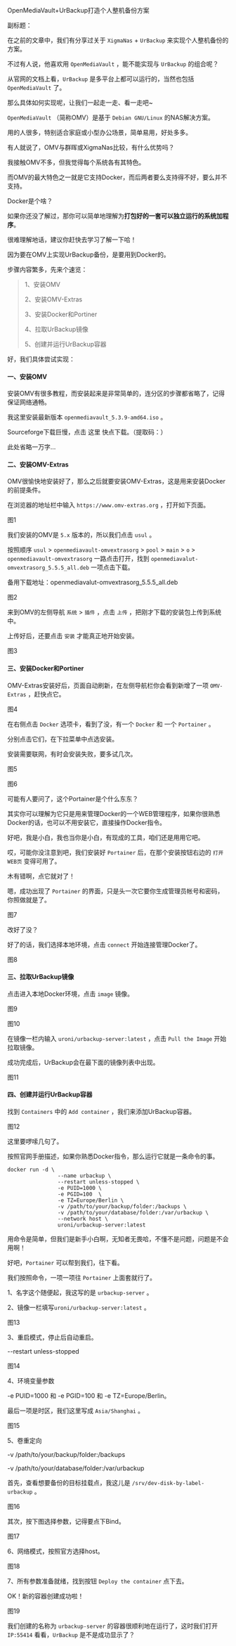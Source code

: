 OpenMediaVault+UrBackup打造个人整机备份方案

副标题：



在之前的文章中，我们有分享过关于 `XigmaNas` + `UrBackup` 来实现个人整机备份的方案。

不过有人说，他喜欢用 `OpenMediaVault` ，能不能实现与 `UrBackup` 的组合呢？

从官网的文档上看，`UrBackup` 是多平台上都可以运行的，当然也包括 `OpenMediaVault` 了。

那么具体如何实现呢，让我们一起走一走、看一走吧~



`OpenMediaVault` （简称OMV）是基于 `Debian GNU/Linux` 的NAS解决方案。

用的人很多，特别适合家庭或小型办公场景，简单易用，好处多多。

有人就说了，OMV与群晖或XigmaNas比较，有什么优势吗？

我接触OMV不多，但我觉得每个系统各有其特色。

而OMV的最大特色之一就是它支持Docker，而后两者要么支持得不好，要么并不支持。

Docker是个啥？

如果你还没了解过，那你可以简单地理解为**打包好的一套可以独立运行的系统加程序**。

很难理解地话，建议你赶快去学习了解一下哈！

因为要在OMV上实现UrBackup备份，是要用到Docker的。



步骤内容繁多，先来个速览：

> 1、安装OMV
>
> 2、安装OMV-Extras
>
> 3、安装Docker和Portiner
>
> 4、拉取UrBackup镜像
>
> 5、创建并运行UrBackup容器



好，我们具体尝试实现：

#### 一、安装OMV

安装OMV有很多教程，而安装起来是非常简单的，连分区的步骤都省略了，记得保证网络通畅。

我这里安装最新版本 `openmediavault_5.3.9-amd64.iso` 。

Sourceforge下载巨慢，点击 这里 快点下载。（提取码：）

此处省略一万字...



#### 二、安装OMV-Extras

OMV很愉快地安装好了，那么之后就要安装OMV-Extras，这是用来安装Docker的前提条件。

在浏览器的地址栏中输入 `https://www.omv-extras.org` ，打开如下页面。

图1



我们安装的OMV是 `5.x` 版本的，所以我们点击 `usul` 。

按照顺序 `usul` > `openmediavault-omvextrasorg` > `pool` > `main` > `o` > `openmediavault-omvextrasorg` 一路点击打开，找到 `openmediavalut-omvextrasorg_5.5.5_all.deb` 一项点击下载。

备用下载地址：openmediavalut-omvextrasorg_5.5.5_all.deb

图2



来到OMV的左侧导航 `系统` > `插件` ，点击 `上传` ，把刚才下载的安装包上传到系统中。

上传好后，还要点击 `安装` 才能真正地开始安装。

图3



#### 三、安装Docker和Portiner

OMV-Extras安装好后，页面自动刷新，在左侧导航栏你会看到新增了一项 `OMV-Extras` ，赶快点它。

图4



在右侧点击 `Docker` 选项卡，看到了没，有一个 `Docker` 和 一个 `Portainer` 。

分别点击它们，在下拉菜单中点选安装。

安装需要联网，有时会安装失败，要多试几次。

图5

图6



可能有人要问了，这个Portainer是个什么东东？

其实你可以理解为它只是用来管理Docker的一个WEB管理程序，如果你很熟悉Docker的话，也可以不用安装它，直接操作Docker指令。

好吧，我是小白，我也当你是小白，有现成的工具，咱们还是用用它吧。



哎，可能你没注意到吧，我们安装好 `Portainer` 后，在那个安装按钮右边的 `打开WEB页` 变得可用了。

木有错啊，点它就对了！

嗯，成功出现了 `Portainer` 的界面，只是头一次它要你生成管理员帐号和密码，你照做就是了。

图7



改好了没？

好了的话，我们选择本地环境，点击 `connect` 开始连接管理Docker了。

图8



#### 三、拉取UrBackup镜像

点击进入本地Docker环境，点击 `image` 镜像。

图9

图10



在镜像一栏内输入 `uroni/urbackup-server:latest` ，点击 `Pull the Image` 开始拉取镜像。

成功完成后，UrBackup会在最下面的镜像列表中出现。

图11



#### 四、创建并运行UrBackup容器

找到 `Containers` 中的 `Add container` ，我们来添加UrBackup容器。

图12



这里要啰嗦几句了。

按照官网手册描述，如果你熟悉Docker指令，那么运行它就是一条命令的事。

```
docker run -d \
                --name urbackup \
                --restart unless-stopped \
                -e PUID=1000 \  
                -e PGID=100  \
                -e TZ=Europe/Berlin \
                -v /path/to/your/backup/folder:/backups \
                -v /path/to/your/database/folder:/var/urbackup \
                --network host \
                uroni/urbackup-server:latest
```

用命令是简单，但我们是新手小白啊，无知者无畏哈，不懂不是问题，问题是不会用啊！

好吧，`Portainer` 可以帮到我们，往下看。

我们按照命令，一项一项往 `Portainer` 上面套就行了。



1、名字这个随便起，我这写的是 `urbackup-server` 。

2、镜像一栏填写`uroni/urbackup-server:latest` 。

图13



3、重启模式，停止后自动重启。

--restart unless-stopped

图14



4、环境变量参数

-e PUID=1000 和  -e PGID=100  和 -e TZ=Europe/Berlin。

最后一项是时区，我们这里写成 `Asia/Shanghai` 。

图15



5、卷重定向

-v /path/to/your/backup/folder:/backups 

-v /path/to/your/database/folder:/var/urbackup

首先，查看想要备份的目标挂载点，我这儿是 `/srv/dev-disk-by-label-urbackup` 。

图16



其次，按下图选择参数，记得要点下Bind。

图17



6、网络模式，按照官方选择host。

图18



7、所有参数准备就绪，找到按钮 `Deploy the container` 点下去。

OK！新的容器创建成功啦！

图19



我们创建的名称为 `urbackup-server` 的容器很顺利地在运行了，这时我们打开 `IP:55414` 看看，`UrBackup` 是不是成功显示了？

